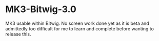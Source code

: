 # MK3-Bitwig-3.0
MK3 usable within Bitwig. No screen work done yet as it is beta and admittedly too difficult for me to learn and complete before wanting to release this.
